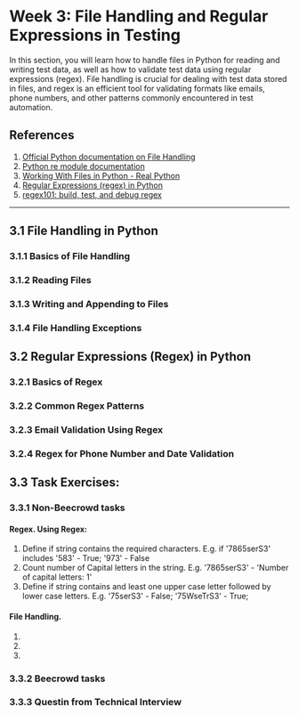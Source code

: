 # Week 3: File Handling and Regular Expressions in Testing

In this section, you will learn how to handle files in Python for reading and writing test data, as well as how to validate test data using regular expressions (regex). File handling is crucial for dealing with test data stored in files, and regex is an efficient tool for validating formats like emails, phone numbers, and other patterns commonly encountered in test automation.


## References

1. [Official Python documentation on File Handling](https://docs.python.org/3/tutorial/inputoutput.html#reading-and-writing-files)
2. [Python re module documentation](https://docs.python.org/3/library/re.html)
3. [Working With Files in Python - Real Python](https://realpython.com/working-with-files-in-python/)
4. [Regular Expressions (regex) in Python](https://docs.python.org/3/howto/regex.html)
5. [regex101: build, test, and debug regex](https://regex101.com/)

---

## 3.1 File Handling in Python

### 3.1.1 Basics of File Handling
### 3.1.2 Reading Files
### 3.1.3 Writing and Appending to Files
### 3.1.4 File Handling Exceptions

## 3.2 Regular Expressions (Regex) in Python
### 3.2.1 Basics of Regex
### 3.2.2 Common Regex Patterns
### 3.2.3 Email Validation Using Regex
### 3.2.4 Regex for Phone Number and Date Validation

## 3.3 Task Exercises:
### 3.3.1 Non-Beecrowd tasks
#### Regex. Using Regex:
1. Define if string contains the required characters. E.g. if '7865serS3' includes '583' - True; '973' - False
2. Count number of Capital letters in the string.  E.g. '7865serS3' - 'Number of capital letters: 1'
3. Define if string contains and least one upper case letter followed by lower case letters.  E.g. '75serS3' - False; '75WseTrS3' - True; 
#### File Handling. 
1.
2.
3.
### 3.3.2 Beecrowd tasks
### 3.3.3 Questin from Technical Interview

